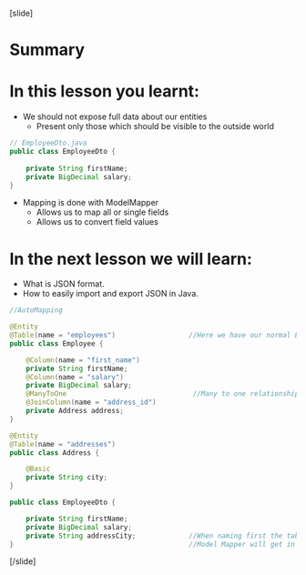 [slide]

# Summary

# In this lesson you learnt:

- We should not expose full data about our entities
    - Present only those which should be visible to the outside world

```java
// EmployeeDto.java
public class EmployeeDto {       
                                   
    private String firstName;
    private BigDecimal salary;
}
```

- Mapping is done with ModelMapper
    - Allows us to map all or single fields
    - Allows us to convert field values

# In the next lesson we will learn:

- What is JSON format.
- How to easily import and export JSON in Java.

```java
//AutoMapping

@Entity
@Table(name = "employees")                  //Here we have our normal Employee Entity connected to table `employees`
public class Employee {

    @Column(name = "first_name")
    private String firstName;
    @Column(name = "salary")
    private BigDecimal salary;
    @ManyToOne                               //Many to one relationship to the entity Address
    @JoinColumn(name = "address_id")        
    private Address address;
}

@Entity
@Table(name = "addresses")
public class Address {

    @Basic
    private String city;
}

public class EmployeeDto {

    private String firstName;
    private BigDecimal salary;
    private String addressCity;             //When naming first the table and then the property you want, 
}                                           //Model Mapper will get in the property object recursively and take its property value.
```

[/slide]